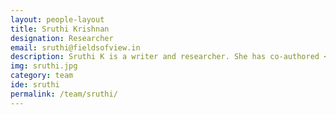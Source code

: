 ```yaml
---
layout: people-layout
title: Sruthi Krishnan
designation: Researcher
email: sruthi@fieldsofview.in
description: Sruthi K is a writer and researcher. She has co-authored <a href="https://mitpress.mit.edu/books/we-are-not-users"> "We are not users - dialogues, diversity, and design" </a>, which will be published by MIT Press in January 2020. The book is a call to reclaim and rethink the field of designing as a liberal art where diverse voices come together to shape the material world. Previously, she reported on technology at The Hindu after graduating from the Asian College of Journalism. She has a degree in computer science and engineering, with around five years of experience in an IT major. 
img: sruthi.jpg
category: team
ide: sruthi
permalink: /team/sruthi/
---
```

